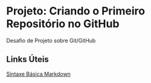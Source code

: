 # Projeto: Criando o Primeiro Repositório no GitHub
Desafio de Projeto sobre Git/GitHub

## Links Úteis
[Sintaxe Básica Markdown](https://www.markdownguide.org/basic-syntax/)
